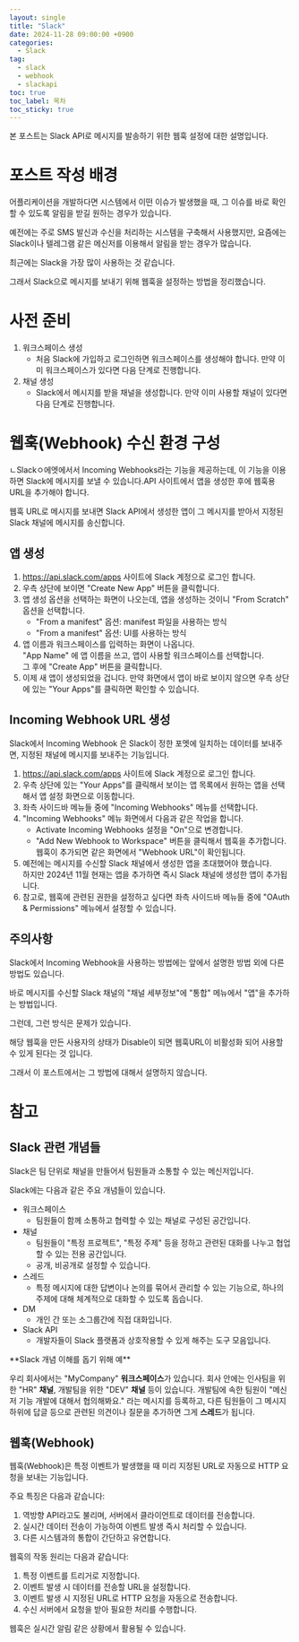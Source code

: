 ```yaml
---
layout: single
title: "Slack"
date: 2024-11-28 09:00:00 +0900
categories: 
  - Slack
tag: 
  - slack
  - webhook
  - slackapi
toc: true
toc_label: 목차
toc_sticky: true
---
```


본 포스트는 Slack API로 메시지를 발송하기 위한 웹훅 설정에 대한 설명입니다.

# 포스트 작성 배경

어플리케이션을 개발하다면 시스템에서 이떤 이슈가 발생했을 때, 그 이슈를 바로 확인할 수 있도록 알림을 받길 원하는 경우가 있습니다. 

예전에는 주로 SMS 발신과 수신을 처리하는 시스템을 구축해서 사용했지만, 요즘에는 Slack이나 텔레그램 같은 메신저를 이용해서 알림을 받는 경우가 많습니다.

최근에는 Slack을 가장 많이 사용하는 것 같습니다.

그래서 Slack으로 메시지를 보내기 위해 웹훅을 설정하는 방법을 정리했습니다.

# 사전 준비 

1. 워크스페이스 생성
   - 처음 Slack에 가입하고 로그인하면 워크스페이스를 생성해야 합니다. 만약 이미 워크스페이스가 있다면 다음 단계로 진행합니다.
2. 채널 생성
   - Slack에서 메시지를 받을 채널을 생성합니다. 만약 이미 사용할 채널이 있다면 다음 단계로 진행합니다.

# 웹훅(Webhook) 수신 환경 구성

ㄴSlackㅇ에엣에서서 Incoming Webhooks라는 기능을 제공하는데, 이 기능을 이용하면 Slack에 메시지를 보낼 수 있습니다.API 사이트에서 앱을 생성한 후에 웹훅용 URL을 추가해야 합니다.

웹훅 URL로 메시지를 보내면 Slack API에서 생성한 앱이 그 메시지를 받아서 지정된 Slack 채널에 메시지를 송신합니다.

## 앱 생성

1. https://api.slack.com/apps 사이트에 Slack 계정으로 로그인 합니다.
2. 우측 상단에 보이면 "Create New App" 버튼을 클릭합니다.
3. 앱 생성 옵션을 선택하는 화면이 나오는데, 앱을 생성하는 것이니 "From Scratch" 옵션을 선택합니다.
   - "From a manifest" 옵션: manifest 파일을 사용하는 방식
   - "From a manifest" 옵션: UI를 사용하는 방식 
4. 앱 이름과 워크스페이스를 입력하는 화면이 나옵니다. <br> "App Name" 에 앱 이름을 쓰고, 앱이 사용할 워크스페이스를 선택합니다. <br> 그 후에 "Create App" 버튼을 클릭합니다.
5. 이제 새 앱이 생성되었을 겁니다. 만약 화면에서 앱이 바로 보이지 않으면 우측 상단에 있는 "Your Apps"를 클릭하면 확인할 수 있습니다.

## Incoming Webhook URL 생성

Slack에서 Incoming Webhook 은 Slack이 정한 포멧에 일치하는 데이터를 보내주면, 지정된 채널에 메시지를 보내주는 기능입니다. 

1. https://api.slack.com/apps 사이트에 Slack 계정으로 로그인 합니다.
2. 우측 상단에 있는 "Your Apps"를 클릭해서 보이는 앱 목록에서 원하는 앱을 선택해서 앱 설정 화면으로 이동합니다.
3. 좌측 사이드바 메뉴들 중에 "Incoming Webhooks" 메뉴를 선택합니다.
4. "Incoming Webhooks" 메뉴 화면에서 다음과 같은 작업을 합니다.
   - Activate Incoming Webhooks 설정을 "On"으로 변경합니다.
   - "Add New Webhook to Workspace" 버튼을 클릭해서 웹훅을 추가합니다. <br> 웹훅이 추가되면 같은 화면에서 "Webhook URL"이 확인됩니다.
5. 예전에는 메시지를 수신할 Slack 채널에서 생성한 앱을 초대했어야 했습니다. <br> 하지만 2024년 11월 현재는 앱을 추가하면 즉시 Slack 채널에 생성한 앱이 추가됩니다.    
6. 참고로, 웹훅에 관련된 권한을 설정하고 싶다면 좌측 사이드바 메뉴들 중에 "OAuth & Permissions" 메뉴에서 설정할 수 있습니다.

## 주의사항

Slack에서 Incoming Webhook을 사용하는 방법에는 앞에서 설명한 방법 외에 다른 방법도 있습니다.

바로 메시지를 수신할 Slack 채널의 "채널 세부정보"에 "통합" 메뉴에서 "앱"을 추가하는 방법입니다.

그런데, 그런 방식은 문제가 있습니다.

해당 웹훅을 만든 사용자의 상태가 Disable이 되면 웹훅URL이 비활성화 되어 사용할 수 있게 된다는 것 입니다.

그래서 이 포스트에서는 그 방법에 대해서 설명하지 않습니다.

# 참고

## Slack 관련 개념들

Slack은 팀 단위로 채널을 만들어서 팀원들과 소통할 수 있는 메신저입니다.

Slack에는 다음과 같은 주요 개념들이 있습니다.

- 워크스페이스
  - 팀원들이 함께 소통하고 협력할 수 있는 채널로 구성된 공간입니다.
- 채널
  - 팀원들이 "특정 프로젝트", "특정 주제" 등을 정하고 관련된 대화를 나누고 협업할 수 있는 전용 공간입니다.
  - 공개, 비공개로 설정할 수 있습니다.
- 스레드
  - 특정 메시지에 대한 답변이나 논의를 묶어서 관리할 수 있는 기능으로, 하나의 주제에 대해 체계적으로 대화할 수 있도록 돕습니다.
- DM
  - 개인 간 또는 소그룹간에 직접 대화입니다.
- Slack API
  - 개발자들이 Slack 플랫폼과 상호작용할 수 있게 해주는 도구 모음입니다.
 
<div class="notice" markdown="1">
**Slack 개념 이해를 돕기 위해 예**

우리 회사에서는 "MyCompany" **워크스페이스**가 있습니다.
회사 안에는 인사팀을 위한 "HR" **채널**, 개발팀을 위한 "DEV" **채널** 등이 있습니다.
개발팀에 속한 팀원이 "메신저 기능 개발에 대해서 협의해봐요." 라는 메시지를 등록하고, 
다른 팀원들이 그 메시지 하위에 답글 등으로 관련된 의견이나 질문을 추가하면 그게 **스레드**가 됩니다.  
</div>

## 웹훅(Webhook)

웹훅(Webhook)은 특정 이벤트가 발생했을 때 미리 지정된 URL로 자동으로 HTTP 요청을 보내는 기능입니다. 

주요 특징은 다음과 같습니다:

1. 역방향 API라고도 불리며, 서버에서 클라이언트로 데이터를 전송합니다.
2. 실시간 데이터 전송이 가능하여 이벤트 발생 즉시 처리할 수 있습니다.
3. 다른 시스템과의 통합이 간단하고 유연합니다.

웹훅의 작동 원리는 다음과 같습니다:

1. 특정 이벤트를 트리거로 지정합니다.
2. 이벤트 발생 시 데이터를 전송할 URL을 설정합니다.
3. 이벤트 발생 시 지정된 URL로 HTTP 요청을 자동으로 전송합니다.
4. 수신 서버에서 요청을 받아 필요한 처리를 수행합니다.

웹훅은 실시간 알림 같은 상황에서 활용될 수 있습니다.
